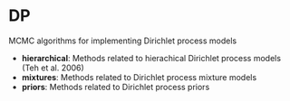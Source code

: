 # DP

MCMC algorithms for implementing Dirichlet process models

- **hierarchical**: Methods related to hierachical Dirichlet process models (Teh et al. 2006)
- **mixtures**: Methods related to Dirichlet process mixture models
- **priors**: Methods related to Dirichlet process priors
